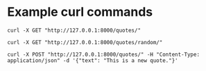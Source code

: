# Example curl commands


```shell
curl -X GET "http://127.0.0.1:8000/quotes/"
```

```shell
curl -X GET "http://127.0.0.1:8000/quotes/random/"
```

```shell
curl -X POST "http://127.0.0.1:8000/quotes/" -H "Content-Type: application/json" -d '{"text": "This is a new quote."}'
```

